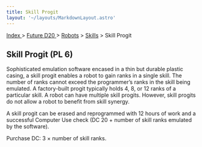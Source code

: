 ```yaml
---
title: Skill Progit
layout: '~/layouts/MarkdownLayout.astro'
---
```


[ Index ](/) > [ Future D20 ](/future.d20.srd) > [Robots](/future.d20.srd/robots) > [Skills](/future.d20.srd/robots/skills) > Skill Progit

## Skill Progit (PL 6)

Sophisticated emulation software encased in a thin but durable plastic casing,
a skill progit enables a robot to gain ranks in a single skill. The number of
ranks cannot exceed the programmer’s ranks in the skill being emulated. A
factory-built progit typically holds 4, 8, or 12 ranks of a particular skill.
A robot can have multiple skill progits. However, skill progits do not allow a
robot to benefit from skill synergy.

A skill progit can be erased and reprogrammed with 12 hours of work and a
successful Computer Use check (DC 20 + number of skill ranks emulated by the
software).

Purchase DC: 3 × number of skill ranks.

